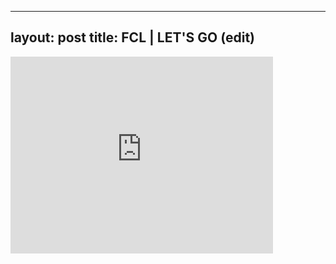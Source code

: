 

---
layout: post
title: FCL | LET'S GO (edit)
---


<iframe width="420" height="315" src="http://www.youtube.com/embed/dE3VyCIzcFA" frameborder="0" allowfullscreen></iframe>

